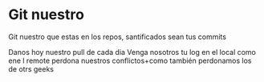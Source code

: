 # Git nuestro

Git nuestro que estas en los repos, 
santificados sean tus commits

Danos hoy nuestro pull de cada dia
Venga nosotros tu log
en el local como ene l remote
perdona nuestros conflictos+como también perdonamos los de otrs geeks



